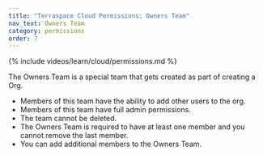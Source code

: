 ```yaml
---
title: "Terraspace Cloud Permissions: Owners Team"
nav_text: Owners Team
category: permissions
order: 7
---
```


{% include videos/learn/cloud/permissions.md %}

The Owners Team is a special team that gets created as part of creating a Org.

* Members of this team have the ability to add other users to the org.
* Members of this team have full admin permissions.
* The team cannot be deleted.
* The Owners Team is required to have at least one member and you cannot remove the last member.
* You can add additional members to the Owners Team.
